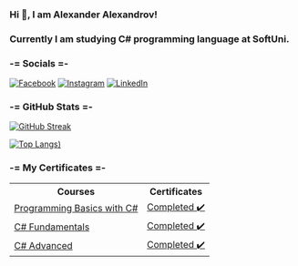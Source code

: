 ### Hi 👋, I am Alexander Alexandrov!
### Currently I am studying C# programming language at SoftUni.

### -= Socials =-
[![Facebook](https://img.shields.io/badge/Facebook-316FF6?style=for-the-badge&logo=facebook&logoColor=white)](https://www.facebook.com/alexandr0w/)
[![Instagram](https://img.shields.io/badge/Instagram-E4405F?style=for-the-badge&logo=instagram&logoColor=white)](https://www.instagram.com/alexandrow__/) 
[![LinkedIn](https://img.shields.io/badge/LinkedIn-blue?style=for-the-badge&logo=linkedin&logoColor=white)](https://www.linkedin.com/in/alexandr0v/) 

### -= GitHub Stats =-
[![GitHub Streak](https://github-readme-streak-stats.herokuapp.com/?user=Alexandr0w&theme=blueberry)](https://git.io/streak-stats)


[![Top Langs](https://github-readme-stats.vercel.app/api/top-langs/?username=Alexandr0w&layout=compact&theme=vision-friendly-dark))](https://github.com/anuraghazra/github-readme-stats)


### -= My Certificates =-
<table>
  <tr>
    <th>Courses</th>
    <th>Certificates</th>
  </tr>
  <tr>
    <td><a href="https://softuni.bg/trainings/4409/programming-basics-with-csharp-january-2024">Programming Basics with C#</a></td>
    <td><a href="https://softuni.bg/certificates/details/203916/4ee24f16">Completed ✔️</a></td>
  </tr>
  <tr>
    <td><a href="https://softuni.bg/trainings/4502/programming-fundamentals-with-csharp-may-2024">C# Fundamentals</a></td>
    <td><a href="https://softuni.bg/certificates/details/222311/07324103">Completed ✔️</a></td>
  </tr>
  <tr>
    <td><a href="https://softuni.bg/trainings/4696/csharp-advanced-september-2024">C# Advanced</a></td>
    <td><a href="https://softuni.bg/certificates/details/227795/75ddd65e">Completed ✔️</a></td>
  </tr>
</table>
